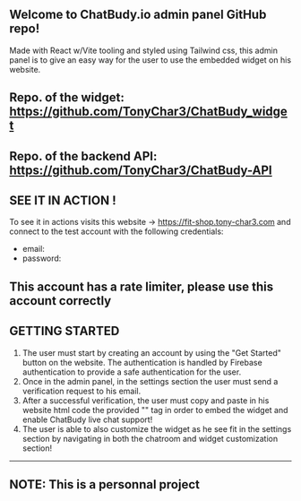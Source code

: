 Welcome to ChatBudy.io admin panel GitHub repo!
-----------------------------------------------
Made with React w/Vite tooling and styled using Tailwind css, this admin panel is to give an easy way for the user to use the embedded widget on his website.

Repo. of the widget: https://github.com/TonyChar3/ChatBudy_widget
-
Repo. of the backend API: https://github.com/TonyChar3/ChatBudy-API
-

SEE IT IN ACTION !
------------------
To see it in actions visits this website → https://fit-shop.tony-char3.com
and connect to the test account with the following credentials:
 - email:
 - password:

## This account has a rate limiter, please use this account correctly ##

GETTING STARTED
---------------

1. The user must start by creating an account by using the "Get Started" button on the website. The authentication is handled by Firebase authentication to provide a safe authentication for the user.
2. Once in the admin panel, in the settings section the user must send a verification request to his email.
3. After a successful verification, the user must copy and paste in his website html code the provided "<script></script>" tag in order to embed the widget and enable ChatBudy live chat support!
4. The user is able to also customize the widget as he see fit in the settings section by navigating in both the chatroom and widget customization section!

-----------
## NOTE: This is a personnal project ##

